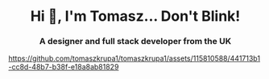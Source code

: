 <h1 align="center">Hi 👋, I'm Tomasz... Don't Blink!</h1>
<h3 align="center">A designer and full stack developer from the UK</h3>



https://github.com/tomaszkrupa1/tomaszkrupa1/assets/115810588/441713b1-cc8d-48b7-b38f-e18a8ab81829


